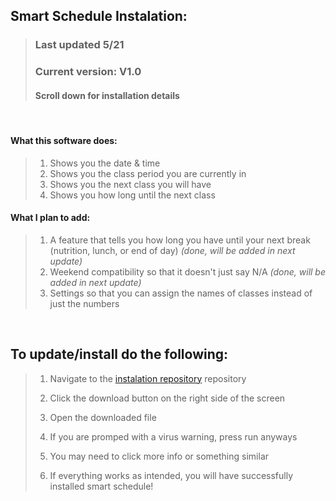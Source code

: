 ## Smart Schedule Instalation: 

>### Last updated 5/21
>### Current version: V1.0
>#### Scroll down for installation details

<br/>

#### **What this software does:**

>1. Shows you the date & time
>2. Shows you the class period you are currently in
>3. Shows you the next class you will have
>4. Shows you how long until the next class

#### **What I plan to add:**
>1. A feature that tells you how long you have until your next break (nutrition, lunch, or end of day) *(done, will be added in next update)*
>2. Weekend compatibility so that it doesn't just say N/A *(done, will be added in next update)*
>3. Settings so that you can assign the names of classes instead of just the numbers

<br/>

## **To update/install do the following:**

> 1. Navigate to the [instalation repository](https://github.com/D-Dillon/SmartSchedule/releases/tag/v1.0) repository
> 
> 2. Click the download button on the right side of the screen
>
> 3. Open the downloaded file
>
> 4. If you are promped with a virus warning, press run anyways
>
> 5. You may need to click more info or something similar
>
> 6. If everything works as intended, you will have successfully installed smart schedule!
